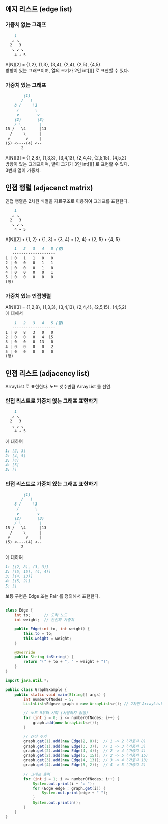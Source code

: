 

## 에지 리스트 (edge list)

### 가중치 없는 그래프

``` markdown
    1
   ↙ ↘
  2   3
   ↘ ↙ ↘
    4 → 5
```


A\[N]\[2] = {1,2}, {1,3}, {3,4}, {2,4}, {2,5}, {4,5}  <br>
방향이 있는 그래프이며, 열의 크기가 2인 int\[]\[] 로 표현할 수 있다.


### 가중치 있는 그래프

```markdown
        (1)
       /   \
    8 /     \3
     /       \
     v        v
    (2)       (3)
    / \        |
15 /   \4      |13
  /     \      |
 v       v     |
(5) <----(4) <-- 
       2

```

A\[N]\[3] = {1,2,8}, {1,3,3}, {3,4,13}, {2,4,4}, {2,5,15}, {4,5,2} <br>
방향이 있는 그래프이며, 열이 크기가 3인 int\[]\[] 로 표현할 수 있다.  <br>
3번째 열이 가중치.


## 인접 행렬 (adjacenct matrix)

인접 행렬은 2차원 배열을 자료구조로 이용하여 그래프를 표현한다. <br>

``` markdown
    1
   ↙ ↘
  2   3
   ↘ ↙ ↘
    4 → 5
```

A\[N]\[2]
	•	{1, 2}
	•	{1, 3}
	•	{3, 4}
	•	{2, 4}
	•	{2, 5}
	•	{4, 5}

```markdown
	1	2	3	4	5 (열)
   -------------------
1 | 0	1	1	0	0
2 |	0	0	0	1	1
3 |	0	0	0	1	0
4 |	0	0	0	0	1
5 |	0	0	0	0	0
(행)
```

### 가중치 있는 인접행렬

A\[N]\[3] = {1,2,8}, {1,3,3}, {3,4,13}, {2,4,4}, {2,5,15}, {4,5,2} <br>
에 대해서

```markdown
	1	2	3	4	5 (열)
   -------------------
1 | 0	8	3	0	0
2 |	0	0	0	4  15
3 |	0	0	0  13	0
4 |	0	0	0	0	2
5 |	0	0	0	0	0
(행)
```

## 인접 리스트 (adjacency list)

ArrayList 로 표현한다. 노드 갯수만큼 ArrayList 를 선언.

### 인접 리스트로 가중치 없는 그래프 표현하기


``` markdown
    1
   ↙ ↘
  2   3
   ↘ ↙ ↘
    4 → 5
```

에 대하여

``` markdown
1: [2, 3]
2: [4, 5]
3: [4]
4: [5]
5: []
```

### 인접 리스트로 가중치 있는 그래프 표현하기

```markdown
        (1)
       /   \
    8 /     \3
     /       \
     v        v
    (2)       (3)
    / \        |
15 /   \4      |13
  /     \      |
 v       v     |
(5) <----(4) <-- 
       2

```

에 대하여

``` markdown
1: [(2, 8), (3, 3)]
2: [(5, 15), (4, 4)]
3: [(4, 13)]
4: [(5, 2)]
5: []
```

보통 구현은 Edge 또는 Pair 를 정의해서 표현한다.

```java

class Edge {
    int to;      // 도착 노드
    int weight;  // 간선의 가중치

    public Edge(int to, int weight) {
        this.to = to;
        this.weight = weight;
    }

    @Override
    public String toString() {
        return "(" + to + ", " + weight + ")";
    }
}

```

```java
import java.util.*;

public class GraphExample {
    public static void main(String[] args) {
        int numberOfNodes = 5;
        List<List<Edge>> graph = new ArrayList<>(); // 2차원 ArrayList

        // 노드 0부터 시작 (사용하지 않음)
        for (int i = 0; i <= numberOfNodes; i++) {
            graph.add(new ArrayList<>());
        }

        // 간선 추가
        graph.get(1).add(new Edge(2, 8));  // 1 -> 2 (가중치 8)
        graph.get(1).add(new Edge(3, 3));  // 1 -> 3 (가중치 3)
        graph.get(2).add(new Edge(4, 4));  // 2 -> 4 (가중치 4)
        graph.get(2).add(new Edge(5, 15)); // 2 -> 5 (가중치 15)
        graph.get(3).add(new Edge(4, 13)); // 3 -> 4 (가중치 13)
        graph.get(4).add(new Edge(5, 2));  // 4 -> 5 (가중치 2)

        // 그래프 출력
        for (int i = 1; i <= numberOfNodes; i++) {
            System.out.print(i + ": ");
            for (Edge edge : graph.get(i)) {
                System.out.print(edge + " ");
            }
            System.out.println();
        }
    }
}
```

